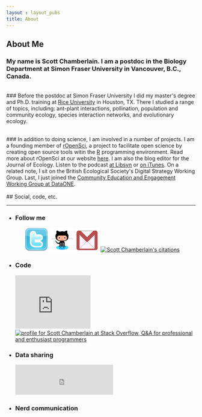 ```yaml
---
layout : layout_pubs
title: About
---
```


## About Me

### My name is Scott Chamberlain.  I am a postdoc in the Biology Department at Simon Fraser University in Vancouver, B.C., Canada.
</br>
### Before the postdoc at Simon Fraser University I did my master's degree and Ph.D. training at <a href="http://eeb.rice.edu/">Rice University</a> in Houston, TX.  There I studied a range of topics, including: ant-plant interactions, pollination, population and community ecology, species interaction networks, and evolutionary ecology.</p> 
<br>
### In addition to doing science, I am involved in a number of projects. I am a founding member of <a href="http://ropensci.org/">rOpenSci</a>, a project to facilitate open science by creating open source tools witin the <a href="http://cran.r-project.org/">R</a> programming environment. Read more about rOpenSci at our website <a href="http://ropensci.org/">here</a>.  I am also the blog editor for the Journal of Ecology. Listen to the podcast <a href="http://jecology.libsyn.com/">at Libsyn</a> or <a href="https://itunes.apple.com/us/podcast/journal-of-ecology/id563396456">on iTunes</a>.  On a related note, I sit on the British Ecological Society's Digital Strategy Working Group.  Last, I just joined the <a href="http://www.dataone.org/working_groups/community-education-and-engagement">Community Education and Engagement Working Group at DataONE</a>. 
 

<br>
<br>
## Social, code, etc.
<hr>
<ul class="thumbnails">
  <li class="span3">
    <div class="thumbnail">
      <h3>Follow me</h3>
        <ul class="social">
          <a href="http://twitter.com/recology_"><img src="/img/twitter.png" /></a>
          <a href="http://github.com/SChamberlain"><img src="/img/github.png" /></a>
          <a href="mailto:myrmecocystus@gmail.com"><img src="/img/gmail.png" /></a>
          <a href="http://www.mendeley.com/profiles/scott-chamberlain/"><img border="0" src="http://www.mendeley.com/embed/icon/1/blue/big" alt="Scott Chamberlain's citations"/></a>
      </ul>
    </div>
  </li>
  <li class="span3">
    <div class="thumbnail">
      <h3>Code</h3>
          <iframe src="http://githubbadge.appspot.com/badge/SChamberlain?s=1&a=0" style="border: 0;height: 142px;width: 200px;overflow: hidden;" frameBorder=0></iframe>
              </br>
          <a href="http://stackoverflow.com/users/1091766/scott-chamberlain">
            <img src="http://stackoverflow.com/users/flair/1091766.png" width="208" height="58" alt="profile for Scott Chamberlain at Stack Overflow, Q&amp;A for professional and enthusiast programmers" title="profile for Scott Chamberlain at Stack Overflow, Q&amp;A for professional and enthusiast programmers"></a>
    </div>
  </li>
  <li class="span3">
    <div class="thumbnail">
      <h3>Data sharing</h3>
          <iframe src="http://figshare.com/badges/5/96554" frameborder="0" width="260" height="80"></iframe>
    </div>
  </li>
  <li class="span3">
    <div class="thumbnail">
      <h3>Nerd communication</h3>
        <script charset="utf-8" src="http://widgets.twimg.com/j/2/widget.js"></script>
          <script>
          new TWTR.Widget({
            version: 2,
            type: 'profile',
            rpp: 4,
            interval: 30000,
            width: 250,
            height: 300,
            theme: {
              shell: {
                background: '#333333',
                color: '#ffffff'
              },
              tweets: {
                background: '#000000',
                color: '#ffffff',
                links: '#4aed05'
              }
            },
            features: {
              scrollbar: false,
              loop: false,
              live: false,
              behavior: 'all'
            }
          }).render().setUser('recology_').start();
          </script>
    </div>
  </li>
</ul>